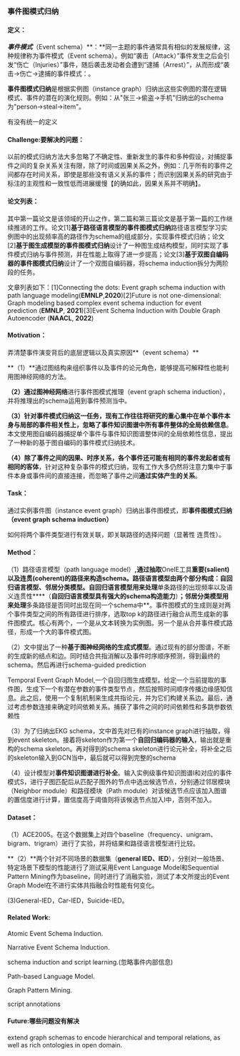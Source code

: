 ### 事件图模式归纳

#### 定义：

***事件模式***（Event schema）**：**同一主题的事件通常具有相似的发展规律，这种规律称为事件模式（Event schema）。例如“袭击（Attack）”事件发生之后会引发“伤亡（Injuries）”事件，随后袭击发动者会遭到“逮捕（Arrest）”，从而形成“袭击→伤亡→逮捕的事件模式：。

**事件图模式归纳**是根据实例图（instance graph）归纳出这些实例图的潜在逻辑模式、事件的潜在的演化规则。例如：从"张三→偷盗→手机"归纳出的schema为"person→steal→item"。

有没有统一的定义

#### Challenge:要解决的问题：

以前的模式归纳方法大多忽略了不确定性、重新发生的事件和多种假设，对捕捉事件之间的复杂关系关注有限，除了时间或因果关系之外，例如：几乎所有的事件之间都存在时间关系，即使是那些没有语义关系的事件；而识别因果关系的研究由于标注的主观性和一致性低而进展缓慢【的确如此，因果关系并不明确】。

#### 论文列表：

其中第一篇论文是该领域的开山之作，第二篇和第三篇论文是基于第一篇的工作继续推进的工作。论文[1]**基于路径语言模型的事件图模式归纳**路径语言模型学习实例图中的出现频率高的路径作为schema的组成部分，实现事件模式归纳；论文[2]**基于图生成模型的事件图模式归纳**设计了一种图生成结构模型，同时实现了事件模式归纳与事件预测，并在性能上取得了进一步提高；论文[3]**基于双图自编码器的事件图模式归纳**设计了一个双图自编码器，将schema induction拆分为两阶段的任务。

文章列表如下：[1]Connecting the dots: Event graph schema induction with path language modeling(**EMNLP**,**2020**)[2]Future is not one-dimensional: Graph modeling based complex event schema induction for event prediction (**EMNLP**, **2021**)[3]Event Schema Induction with Double Graph Autoencoder (**NAACL**, **2022**)

#### Motivation：

弄清楚事件演变背后的底层逻辑以及真实原因**（event schema）**

   **（1）**通过图结构来组织事件以及事件的论元角色，能够提高可解释性也能利用图神经网络的方法。

**（2）**通过**图神经网络**进行事件图模式推理（event graph schema induction），并将推理出的schema运用到事件预测当中。

**（3）**针对事件模式归纳这一任务，现有工作往往将研究的重心集中在单个事件本身与局部的事件相关性上，忽略了事件知识图谱中所有事件整体的**全局依赖信息**。本文使用图自编码器捕捉单个事件与事件知识图谱整体间的全局依赖性信息，提出了一种新的基于图自编码的事件模式归纳技术。

**（4）**除了事件之间的因果、时序关系，各个事件还可能有**相同的事件发起者或有相同的客体**，针对这种复杂事件的模式归纳，现有工作大多仍然将注意力集中于事件本身或事件间的直接连接，而忽略了事件之间**通过实体产生的关系**。

#### Task：

通过实例事件图（instance event graph）归纳出事件图模式，即**事件图模式归纳（event graph schema induction）**

如何将两个事件类型进行有效关联，即关联路径的选择问题（显著性 连贯性）。

#### Method：

（1）路径语言模型（path language model）**,通过抽取**OneIE工具**重要(salient)以及连贯(coherent)的路径来构造schema。路径语言模型由两个部分构成：自回归语言模型、邻居分类模型。自回归语言模型用来处理**单条路径的出现频率以及语义连贯性****（**自回归语言模型具有强大的schema构造能力**）**；邻居分类模型用来处理**多条路径是否同时出现在同一个schema中**。事件图模式的生成则是对两个事件类型之间的所有路径进行排序，选取top k的路径进行融合从而生成新的事件图模式。核心有两个，一个是从文本转换为实例图。另一个是从合并事件模式路径，形成一个大的事件模式图。

（2）文中提出了一种**基于图神经网络的生成式模型**。通过现有的部分图谱，不断的生成新的结点和边。同时结合共指消解以及事件时序顺序预测，得到最终的schema。然后再进行schema-guided prediction

 Temporal Event Graph Model,一个自回归图生成模型。给定一个当前提取的事件图，生成下一个有潜在参数的事件类型节点，然后按照时间顺序传播边缘感知信息。此之后，使用一个复制机制来生成共指论元，并为它们构建关系边。最后，通过考虑参数连接来确定时间依赖关系。捕获了事件之间的时间依赖性和多跳参数依赖性

（3）为了归纳出EKG schema，文中首先对已有的instance graph进行抽取，得到event skeleton。接着将skeleton作为第一个**自回归编码器的输入**，输出就是重构的schema skeleton。再对得到的schema skeleton进行论元补全，将补全之后的skeleton输入到GCN当中，最后就可以得到完整的schema

（4）设计模型对**事件知识图谱进行补全**。输入实例级事件知识图谱I和对应的事件模式S，进行子图匹配后从匹配子图外的节点中选出候选节点，分别通过邻居模块（Neighbor module）和路径模块（Path module）对该候选节点应该加入图谱的置信度进行计算，置信度高于阈值则将该候选节点加入I中，否则不加入。

#### Dataset：

（1）ACE2005。在这个数据集上对四个baseline（frequency、unigram、bigram、trigram）进行了实验，并将结果和路径语言模型进行比较。

**（2）**两个针对不同场景的数据集（**general IED、IED**），分别对一般场景、特定场景下模型的性能进行了测试采用Event Language Model和Sequential Pattern Mining作为baseline，同时进行了消融实验，测试了本文所提出的Event Graph Model在不进行实体共指融合时性能有何变化。

(3)General-IED，Car-IED，Suicide-IED。

#### Related Work:

Atomic Event Schema Induction. 

Narrative Event Schema Induction. 

schema induction and script learning.(忽略事件内部信息)

Path-based Language Model.

Graph Pattern Mining.

script annotations

#### Future:哪些问题没有解决

extend graph schemas to encode hierarchical and temporal relations, as well as rich ontologies in open domain. 







